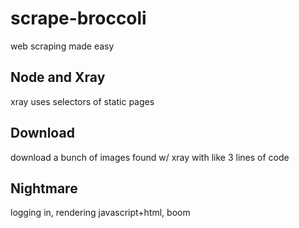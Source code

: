 # scrape-broccoli
web scraping made easy

## Node and Xray
xray uses selectors of static pages
 
## Download
download a bunch of images found w/ xray 
with like 3 lines of code
 
## Nightmare
logging in, rendering javascript+html, boom
